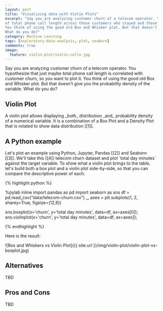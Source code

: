 ```yaml
---
layout: post
title: "Visualizing data with Violin Plots"
excerpt: "Say you are analyzing customer churn of a telecom operator. You want to visualize the distribution 
of total phone call length across those customers who stayed and those who didn't.
You think of using the good old Box and Whisker plot. But that doesn't give you the probability density of the variable. 
What do you do?"
category: Machine Learning
tags: [exploratory-data-analysis, plot, seaborn]
comments: true
image:
  feature: violin-plot/violin-cello.jpg
---
```


<p>
Say you are analyzing customer churn of a telecom operator. You hypothesize that just maybe 
total phone call length is correlated with customer churn, so you want to plot it.
You think of using the good old Box and Whisker plot. But that doesn't give you the probability density of the variable. 
What do you do?
</p>

## Violin Plot
<p>
A violin plot allows displaying _both_ distribution _and_ probability density of a numerical variable.  
It is a combination of a Box Plot and a Density Plot that is rotated to show data distribution [[1]].
</p>

## A Python example
<p>
Let's plot an example using Python, Jupyter, Pandas [[2]] and Seaborn [[3]]. We'll take this [[4]] telecom churn dataset
and plot `total day minutes` against the target variable. To show what a violin plot brings to the table,
let's build both a box plot and a violin plot side-by-side,
so that you can compare the descriptive power of each.
</p>
<p>
{% highlight python %}

%pylab inline
import pandas as pd
import seaborn as sns
df = pd.read_csv("data/telecom-churn.csv")
_, axes = plt.subplots(1, 2, sharey=True, figsize=(12,6))

sns.boxplot(x='churn', y='total day minutes', data=df, ax=axes[0]);
sns.violinplot(x='churn', y='total day minutes', data=df, ax=axes[1]);

{% endhighlight %}

Here is the result:
</p>

![Box and Whiskers vs Violin Plot]({{ site.url }}/img/violin-plot/violin-plot-vs-boxplot.jpg)


## Alternatives

TBD

## Pros and Cons

TBD

[1]: http://www.datavizcatalogue.com/methods/violin_plot.html
[2]: http://pandas.pydata.org/
[3]: https://seaborn.pydata.org/
[4]: https://bigml.com/user/francisco/gallery/dataset/5163ad540c0b5e5b22000383